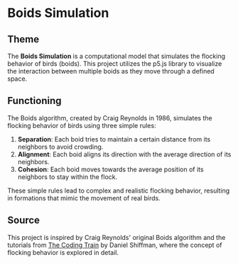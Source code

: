 # Boids Simulation

## Theme

The **Boids Simulation** is a computational model that simulates the flocking behavior of birds (boids). This project utilizes the p5.js library to visualize the interaction between multiple boids as they move through a defined space.

## Functioning

The Boids algorithm, created by Craig Reynolds in 1986, simulates the flocking behavior of birds using three simple rules:

1. **Separation**: Each boid tries to maintain a certain distance from its neighbors to avoid crowding.
2. **Alignment**: Each boid aligns its direction with the average direction of its neighbors.
3. **Cohesion**: Each boid moves towards the average position of its neighbors to stay within the flock.

These simple rules lead to complex and realistic flocking behavior, resulting in formations that mimic the movement of real birds.

## Source

This project is inspired by Craig Reynolds' original Boids algorithm and the tutorials from [The Coding Train](https://www.youtube.com/@TheCodingTrain) by Daniel Shiffman, where the concept of flocking behavior is explored in detail.
